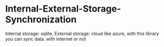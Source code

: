 Internal-External-Storage-Synchronization
=========================================

Internal storage: sqlite, External storage: cloud like azure, with this library you can sync data. with internet or not
